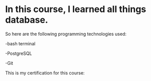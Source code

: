 # In this course, I learned all things database.

So here are the following programming technologies used:


-bash terminal


-PostgreSQL


-Git


This is my certification for this course:
